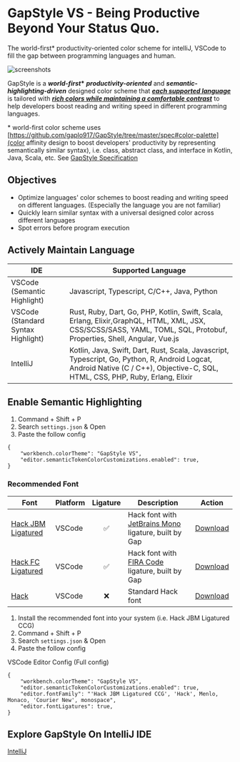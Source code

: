 # GapStyle VS - Being Productive Beyond Your Status Quo.

The world-first\* productivity-oriented color scheme for intelliJ, VSCode to fill the gap between programming languages
and human.

![screenshots](https://raw.githubusercontent.com/gaplo917/GapStyle/master/vscode/screenshots/sample.ts.png)

GapStyle is a **_world-first_\*** **_productivity-oriented_** and **_semantic-highlighting-driven_** designed color
scheme that **_[each supported language](#actively-maintain-language)_** is tailored with
**_[rich colors while maintaining a comfortable contrast](#gapstyle-specification)_** to help developers boost reading
and writing speed in different programming languages.

\* world-first color scheme uses [https://github.com/gaplo917/GapStyle/tree/master/spec#color-palette](color affinity
design to boost developers' productivity by representing semantically similar syntax), i.e. class, abstract class, and
interface in Kotlin, Java, Scala, etc. See
[GapStyle Specification](https://github.com/gaplo917/GapStyle/tree/master/spec#color-palette)

## Objectives

- Optimize languages' color schemes to boost reading and writing speed on different languages. (Especially the language
  you are not familiar)
- Quickly learn similar syntax with a universal designed color across different languages
- Spot errors before program execution

## Actively Maintain Language

| IDE                                | Supported Language                                                                                                                                                              |
| ---------------------------------- | ------------------------------------------------------------------------------------------------------------------------------------------------------------------------------- |
| VSCode (Semantic Highlight)        | Javascript, Typescript, C/C++, Java, Python                                                                                                                                     |
| VSCode (Standard Syntax Highlight) | Rust, Ruby, Dart, Go, PHP, Kotlin, Swift, Scala, Erlang, Elixir,GraphQL, HTML, XML, JSX, CSS/SCSS/SASS, YAML, TOML, SQL, Protobuf, Properties, Shell, Angular, Vue.js           |
| IntelliJ                           | Kotlin, Java, Swift, Dart, Rust, Scala, Javascript, Typescript, Go, Python, R, Android Logcat, Android Native (C / C++), Objective-C, SQL, HTML, CSS, PHP, Ruby, Erlang, Elixir |

## Enable Semantic Highlighting

1. Command + Shift + P
2. Search `settings.json` & Open
3. Paste the follow config

```
{
    "workbench.colorTheme": "GapStyle VS",
    "editor.semanticTokenColorCustomizations.enabled": true,
}
```

### Recommended Font

| Font                                                             | Platform | Ligature | Description                                                                                        |                             Action                              |
| ---------------------------------------------------------------- | -------- | :------: | -------------------------------------------------------------------------------------------------- | :-------------------------------------------------------------: |
| [Hack JBM Ligatured](https://github.com/gaplo917/Ligatured-Hack) | VSCode   |    ✅    | Hack font with [JetBrains Mono](https://github.com/JetBrains/JetBrainsMono) ligature, built by Gap | [Download](https://github.com/gaplo917/Ligatured-Hack/releases) |
| [Hack FC Ligatured](https://github.com/gaplo917/Ligatured-Hack)  | VSCode   |    ✅    | Hack font with [FIRA Code](https://github.com/tonsky/FiraCode) ligature, built by Gap              | [Download](https://github.com/gaplo917/Ligatured-Hack/releases) |
| [Hack](https://github.com/source-foundry/Hack)                   | VSCode   |    ❌    | Standard Hack font                                                                                 |   [Download](https://github.com/source-foundry/Hack/releases)   |

1. Install the recommended font into your system (i.e. Hack JBM Ligatured CCG)
2. Command + Shift + P
3. Search `settings.json` & Open
4. Paste the follow config

VSCode Editor Config (Full config)

```
{
    "workbench.colorTheme": "GapStyle VS",
    "editor.semanticTokenColorCustomizations.enabled": true,
    "editor.fontFamily": "'Hack JBM Ligatured CCG', 'Hack', Menlo, Monaco, 'Courier New', monospace",
    "editor.fontLigatures": true,
}
```

## Explore GapStyle On IntelliJ IDE

[IntelliJ](https://github.com/gaplo917/GapStyle)
